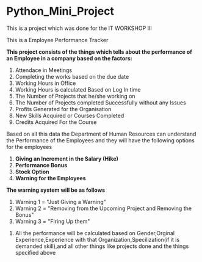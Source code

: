 # Python_Mini_Project
<p>This is a project which was done for the IT WORKSHOP III</p>
<p>This is a Employee Performance Tracker</p>
<b>This project consists of the things which tells about the performance of an Employee in a company based on the factors:</b>
<ol>
  <li>Attendace in Meetings</li>
  <li>Completing the works based on the due date</li>
  <li>Working Hours in Office</li>
  <li>Working Hours is calculated Based on Log In time</li>
  <li>The Number of Projects that he/she working on</li>
  <li>The Number of Projects completed Successfully without any Issues</li>
  <li>Profits Generated for the Organisation</li>
  <li>New Skills Acquired or Courses Completed</li>
  <li>Credits Acquired For the Course</li>
</ol>
Based on all this data the Department of Human Resources can understand the Performance of the Employees and they will have the following options for the employees
<ol>
  <li><b>Giving an Increment in the Salary (Hike)</b></li>
  <li><b>Performance Bonus</b></li>
  <li><b>Stock Option</b></li>
  <li><b>Warning for the Employees</b></li>
</ol>
<b>The warning system will be as follows</b>
<ol>
  <li>Warning 1 = "Just Giving a Warning"</li>
  <li>Warning 2 = "Removing from the Upcoming Project and Removing the Bonus"</li>
  <li>Warning 3 = "Firing Up them"</li>
</ol>
<ol>
  <li>All the performance will be calculated based on Gender,Orginal Experience,Experience with that Organization,Specilization(if it is demanded skill),and all other things like projects done and the things specified above</li>
</ol>

